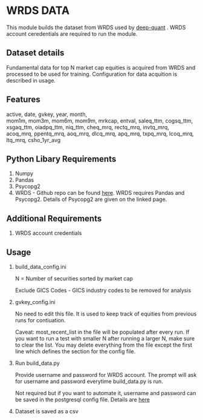 # WRDS DATA

This module builds the dataset from WRDS used by [deep-quant](https://github.com/euclidjda/deep-quant) . WRDS account ceredentials are required to run the module.

## Dataset details
Fundamental data for top N market cap equities is acquired from WRDS and processed to be used for training. Configuration for data acquition is described in usage.

## Features
active,		date,		gvkey,		year,  		month,		
mom1m,		mom3m,		mom6m,		mom9m,		mrkcap,
entval,		saleq_ttm,	cogsq_ttm,	xsgaq_ttm,	oiadpq_ttm,
niq_ttm,	cheq_mrq,	rectq_mrq,	invtq_mrq,	acoq_mrq,
ppentq_mrq,	aoq_mrq,	dlcq_mrq,	apq_mrq,	txpq_mrq,
lcoq_mrq,   ltq_mrq,	csho_1yr_avg

## Python Libary Requirements
1. Numpy
2. Pandas
3. Psycopg2
4. WRDS - 	Github repo can be found [here](https://github.com/wharton/wrds). 
			WRDS requires Pandas and Psycopg2. Details of Psycopg2 are given on the linked page.
			
## Additional Requirements
1. WRDS account credentials

## Usage
1. build_data_config.ini

	N = Number of securities sorted by market cap
	
	Exclude GICS Codes - GICS industry codes to be removed for analysis
	
2. gvkey_config.ini

	No need to edit this file. It is used to keep track of equities from previous runs for contiuation.
	
	Caveat: most_recent_list in the file will be populated after every run. If you want to run a test with smaller N after running a larger N, make sure to clear the list. You may delete everything from the file except the first line which defines the section for the config file.

3. Run build_data.py

	Provide username and password for WRDS account. The prompt will ask for username and password everytime build_data.py is run. 
	
	Not required but if you want to automate it, username and password can be saved in the postgresql config file. Details are [here](https://www.postgresql.org/docs/9.3/static/libpq-pgpass.html)
	
4. Dataset is saved as a csv